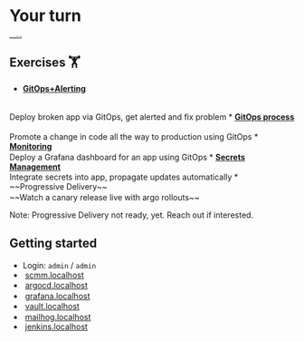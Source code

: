 # Your turn
<!-- .slide: style="text-align: center;" -->

<div style="margin-top: 20px">
    <img style="border-radius: 5px;" width="40%" data-src="images/hacking-cat.webp"/>
    <div style="font-size: 10%"><a href="https://giphy.com/gifs/JIX9t2j0ZTN9S">🌐 giphy.com/gifs/JIX9t2j0ZTN9S</a></div>



## Exercises 🏋️
<!-- .slide: id="exercises" -->
<!-- .slide: style="font-size:90%"  -->

* <strong><a href="#exercise-alerting">GitOps+Alerting</a></strong>
 <img data-src="images/argo-icon.svg" style="height: 1.2em; vertical-align: middle;"/>
 <img data-src="images/mailhog.png" style="height: 1.2em; vertical-align: middle;"/><br/>
  Deploy broken app via GitOps, get alerted and fix problem
* <strong><a href="#exercise-gitops">GitOps process</a></strong> 
  <img data-src="images/Git-Icon-1788C.svg" style="height: 1.2em; vertical-align: middle;"/>
  <img data-src="images/OCI-logo.svg" style="height: 1.2em; vertical-align: middle;" />
  <img data-src="images/argo-icon.svg" style="height: 1.2em; vertical-align: middle;"/>
  <img data-src="images/jenkins.svg" style="height: 1.2em; vertical-align: middle;"/>
  <br/>
  Promote a change in code all the way to production using GitOps
* <strong><a href="#exercise-monitoring">Monitoring</a></strong> 
  <img data-src="images/prometheus-logo.svg" style="height: 1.2em; vertical-align: middle;"/> 
  <img data-src="images/grafana.svg" style="height: 1.2em; vertical-align: middle;" /> 
  <br/>
  Deploy a Grafana dashboard for an app using GitOps
* <strong><a href="#exercise-secrets">Secrets Management</a></strong> 
  <img data-src="images/vault-logo.svg" style="height: 1.2em; vertical-align: middle;"/>
  <img data-src="images/eso-round-logo.svg" style="height: 1.2em; vertical-align: middle;"/> 
  <br/>
  Integrate secrets into app, propagate updates automatically
*  ~~Progressive Delivery~~
   <img data-src="images/argo-icon.svg" style="height: 1.2em; vertical-align: middle;"/></br>
  ~~Watch a canary release live with argo rollouts~~

Note:
Progressive Delivery not ready, yet. 
Reach out if interested.



## Getting started

* Login: <i class="fas fa-user"></i> `admin` / <i class="fas fa-unlock"></i> `admin`
* <img data-src="images/Git-Icon-1788C.svg" style="height: 1.2em; vertical-align: middle;"/> [scmm.localhost](http://scmm.localhost)
* <img data-src="images/argo-icon.svg" style="height: 1.2em; vertical-align: middle;"/> [argocd.localhost](http://argocd.localhost)
* <img data-src="images/grafana.svg" style="height: 1.2em; vertical-align: middle;" /> [grafana.localhost](http://grafana.localhost)
* <img data-src="images/vault-logo.svg" style="height: 1.2em; vertical-align: middle;"/> [vault.localhost](http://vault.localhost)
* <img data-src="images/mailhog.png" style="height: 1em; vertical-align: middle;"/> [mailhog.localhost](http://mailhog.localhost)
* <img data-src="images/jenkins.svg" style="height: 1.2em; vertical-align: middle;"/> [jenkins.localhost](http://jenkins.localhost)